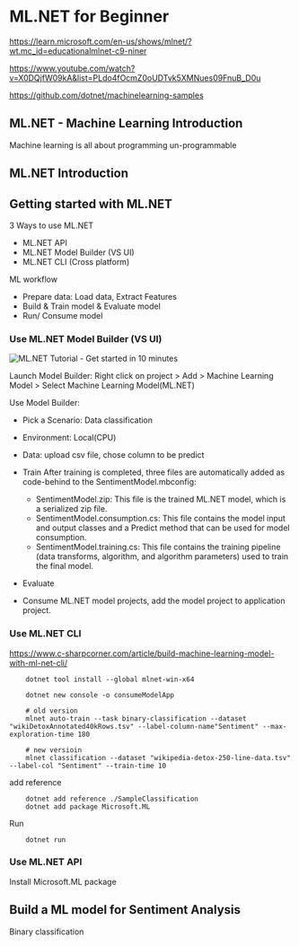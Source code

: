 # ML.NET for Beginner
https://learn.microsoft.com/en-us/shows/mlnet/?wt.mc_id=educationalmlnet-c9-niner

https://www.youtube.com/watch?v=X0DQjfW09kA&list=PLdo4fOcmZ0oUDTvk5XMNues09FnuB_D0u

https://github.com/dotnet/machinelearning-samples



## ML.NET - Machine Learning Introduction
Machine learning is all about programming un-programmable

## ML.NET Introduction

## Getting started with ML.NET

3 Ways to use ML.NET
- ML.NET API
- ML.NET Model Builder (VS UI)
- ML.NET CLI (Cross platform)

ML workflow
- Prepare data: Load data, Extract Features
- Build & Train model & Evaluate model
- Run/ Consume model
  
### Use ML.NET Model Builder (VS UI)
![ML.NET Tutorial - Get started in 10 minutes](https://dotnet.microsoft.com/en-us/learn/ml-dotnet/get-started-tutorial/intro)

Launch Model Builder:
    Right click on project > Add > Machine Learning Model > Select Machine Learning Model(ML.NET)

Use Model Builder:
- Pick a Scenario: Data classification
  
- Environment: Local(CPU)

- Data: upload csv file, chose column to be predict

- Train
After training is completed, three files are automatically added as code-behind to the SentimentModel.mbconfig:
  - SentimentModel.zip: This file is the trained ML.NET model, which is a serialized zip file.
  - SentimentModel.consumption.cs: This file contains the model input and output classes and a Predict method that can be used for model consumption.
  - SentimentModel.training.cs: This file contains the training pipeline (data transforms, algorithm, and algorithm parameters) used to train the final model.

- Evaluate

- Consume ML.NET model projects, add the model project to application project.
  

### Use ML.NET CLI
https://www.c-sharpcorner.com/article/build-machine-learning-model-with-ml-net-cli/
```
    dotnet tool install --global mlnet-win-x64
    
    dotnet new console -o consumeModelApp

    # old version
    mlnet auto-train --task binary-classification --dataset "wikiDetoxAnnotated40kRows.tsv" --label-column-name"Sentiment" --max-exploration-time 180

    # new versioin
    mlnet classification --dataset "wikipedia-detox-250-line-data.tsv" --label-col "Sentiment" --train-time 10
```

add reference
```
    dotnet add reference ./SampleClassification
    dotnet add package Microsoft.ML
```

Run
```
    dotnet run
```

### Use ML.NET API
Install Microsoft.ML package



## Build a ML model for Sentiment Analysis
Binary classification 

